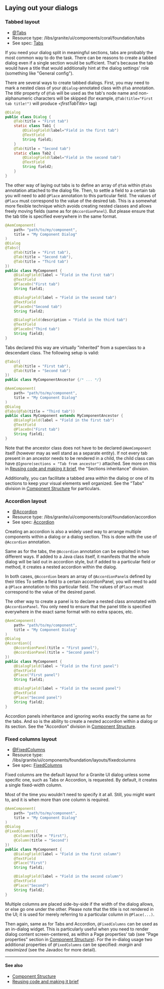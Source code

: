 <!--
layout: md-content
title: Dialog Layout
order: 2
-->

## Laying out your dialogs

### Tabbed layout

* [@Tabs](https://javadoc.io/doc/com.exadel.etoolbox/etoolbox-authoring-kit-core/latest/com/exadel/aem/toolkit/api/annotations/layouts/Tabs.html)
* Resource type: /libs/granite/ui/components/coral/foundation/tabs
* See spec: [Tabs](https://developer.adobe.com/experience-manager/reference-materials/6-5/granite-ui/api/jcr_root/libs/granite/ui/components/coral/foundation/tabs/index.html)

If you need your dialog split in meaningful sections, tabs are probably the most common way to do the task. There can be reasons to create a tabbed dialog even if a single section would be sufficient. That's because the tab would have a title that would additionally hint at the dialog settings' role (something like "General config").

There are several ways to create tabbed dialogs. First, you may need to mark a nested class of your `@Dialog`-annotated class with `@Tab` annotation. The _title_ property of `@Tab` will be used as the tab's node name and non-alphanumeric characters will be skipped (for example, `@Tab(title="First tab title!")` will produce _\<firstTabTitle>_ tag)

```java
@Dialog
public class Dialog {
    @Tab(title = "First tab")
    static class Tab1 {
        @DialogField(label="Field in the first tab")
        @TextField
        String field1;
    }
    @Tab(title = "Second tab")
    static class Tab2 {
        @DialogField(label="Field in the second tab")
        @TextField
        String field2;
    }
}
```

The other way of laying out tabs is to define an array of `@Tab` within `@Tabs` annotation attached to the dialog file. Then, to settle a field to a certain tab you will need  to add `@Place` annotation to this particular field. The values of `@Place` must correspond to the value of the desired tab. This is a somewhat more flexible technique which avoids creating nested classes and allows freely moving fields (same as for `@AccordionPanel`). But please ensure that the tab title is specified everywhere in the same format.

```java
@AemComponent(
    path= "path/to/my/component",
    title = "My Component Dialog"
)
@Dialog
@Tabs({
    @Tab(title = "First tab"),
    @Tab(title = "Second tab"),
    @Tab(title = "Third tab")
})
public class MyComponent {
    @DialogField(label = "Field in the first tab")
    @TextField
    @PlaceOn("First tab")
    String field1;

    @DialogField(label = "Field in the second tab")
    @TextField
    @PlaceOn("Second tab")
    String field2;

    @DialogField(description = "Field in the third tab")
    @TextField
    @PlaceOn("Third tab")
    String field3;
}
```
Tabs declared this way are virtually "inherited" from a superclass to a descendant class. The following setup is valid:

```java
@Tabs({
    @Tab(title = "First tab"),
    @Tab(title = "Second tab")
})
public class MyComponentAncestor {/* ... */}

@AemComponent(
    path= "path/to/my/component",
    title = "My Component Dialog"
)
@Dialog
@Tabs(@Tab(title = "Third tab"))
public class MyComponent extends MyComponentAncestor {
    @DialogField(label = "Field in the first tab")
    @TextField
    @PlaceOn("First tab")
    String field1;
}
```

Note that the ancestor class does not have to be declared `@AemComponent` itself (however may as well stand as a separate entity). If not every tab present in an ancestor needs to be rendered in a child, the child class can have `@Ignore(sections = "Tab from ancestor")` attached. See more on this in [Reusing code and making it brief](./reusing-code.md), the "Sections inheritance" division.

Additionally, you can facilitate a tabbed area *within* the dialog or one of its sections to keep your visual elements well organized. See the "Tabs" division in [Component Structure](./component-structure.md) for particulars.

### Accordion layout

* [@Accordion](https://javadoc.io/doc/com.exadel.etoolbox/etoolbox-authoring-kit-core/latest/com/exadel/aem/toolkit/api/annotations/layouts/Accordion.html)
* Resource type: /libs/granite/ui/components/coral/foundation/accordion
* See spec: [Accordion](https://developer.adobe.com/experience-manager/reference-materials/6-5/granite-ui/api/jcr_root/libs/granite/ui/components/coral/foundation/accordion/index.html)

Creating an accordion is also a widely used way to arrange multiple components within a dialog or a dialog section. This is done with the use of `@Accordion` annotation.

Same as for the tabs, the `@Accordion` annotation can be exploited in two different ways. If added to a Java class itself, it manifests that the whole dialog will be laid out in accordion style, but if added to a particular field or method, it creates a nested accordion within the dialog.

In both cases, `@Accordion` bears an array of `@AccordionPanel`s defined by their titles To settle a field to a certain accordionPanel, you will need  to add a `@Place` annotation to this particular field. The values of `@Place` must correspond to the value of the desired panel.

The other way to create a panel is to declare a nested class annotated with `@AccordionPanel`. You only need to ensure that the panel title is specified everywhere in the exact same format with no extra spaces, etc.

```java
@AemComponent(
    path= "path/to/my/component",
    title = "My Component Dialog"
)
@Dialog
@Accordion({
    @AccordionPanel(title = "First panel"),
    @AccordionPanel(title = "Second panel")
})
public class MyComponent {
    @DialogField(label = "Field in the first panel")
    @TextField
    @Place("First panel")
    String field1;

    @DialogField(label = "Field in the second panel")
    @TextField
    @Place("Second panel")
    String field2;
}
```
Accordion panels inheritance and ignoring works exactly the same as for the tabs. And so is the ability to create a nested accordion within a dialog or its section. See the "Accordion" division in [Component Structure](./component-structure.md).

### Fixed columns layout

* [@FixedColumns](https://javadoc.io/doc/com.exadel.etoolbox/etoolbox-authoring-kit-core/latest/com/exadel/aem/toolkit/api/annotations/layouts/FixedColumns.html)
* Resource type: /libs/granite/ui/components/foundation/layouts/fixedcolumns
* See spec: [FixedColumns](https://developer.adobe.com/experience-manager/reference-materials/6-5/granite-ui/api/jcr_root/libs/granite/ui/components/foundation/layouts/fixedcolumns/index.html)

Fixed columns are the default layout for a Granite UI dialog unless some specific one, such as Tabs or Accordion, is requested. By default, it creates a single fixed-width column.

Most of the time you wouldn't need to specify it at all. Still, you might want to, and it is when more than one column is required.
```java
@AemComponent(
    path= "path/to/my/component",
    title = "My Component Dialog"
)
@Dialog
@FixedColumns({
    @Column(title = "First"),
    @Column(title = "Second")
})
public class MyComponent {
    @DialogField(label = "Field in the first column")
    @TextField
    @Place("First")
    String field1;

    @DialogField(label = "Field in the second column")
    @TextField
    @Place("Second")
    String field2;
}
```
Multiple columns are placed side-by-side if the width of the dialog allows, or else go one under the other. Please note that the title is not rendered in the UI; it is used for merely referring to a particular column in `@Place(...)`.

Then again, same as for Tabs and Accordion, `@FixedColumns` can be used as an in-dialog widget. This is particularly useful when you need to render dialog content screen-centered, as within a Page properties' tab (see "Page properties" section in [Component Structure](./component-structure.md)). For the in-dialog usage two additional properties of `@FixedColumns` can be specified: *margin* and *maximized* (see the Javadoc for more detail).

***
#### See also

- [Component Structure](./component-structure.md)
- [Reusing code and making it brief](./reusing-code.md)
